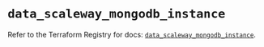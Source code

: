 # `data_scaleway_mongodb_instance`

Refer to the Terraform Registry for docs: [`data_scaleway_mongodb_instance`](https://registry.terraform.io/providers/scaleway/scaleway/2.49.0/docs/data-sources/mongodb_instance).
